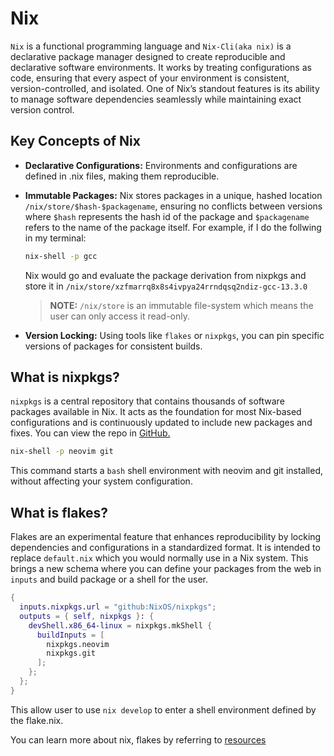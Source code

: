 # Nix
`Nix` is a functional programming language and `Nix-Cli(aka nix)` is a declarative package manager designed to create reproducible and declarative software environments. It works by treating configurations as code, ensuring that every aspect of your environment is consistent, version-controlled, and isolated. One of Nix’s standout features is its ability to manage software dependencies seamlessly while maintaining exact version control.

## Key Concepts of Nix

- **Declarative Configurations:** Environments and configurations are defined in .nix files, making them reproducible.

- **Immutable Packages:** Nix stores packages in a unique, hashed location `/nix/store/$hash-$packagename`, ensuring no conflicts between versions where `$hash` represents the hash id of the package and `$packagename` refers to the name of the package itself. For example, if I do the follwing in my terminal:
    ```bash
    nix-shell -p gcc
    ```
    Nix would go and evaluate the package derivation from nixpkgs and store it in `/nix/store/xzfmarrq8x8s4ivpya24rrndqsq2ndiz-gcc-13.3.0`
    > __NOTE:__ `/nix/store` is an immutable file-system which means the user can only access it read-only.

- **Version Locking:** Using tools like `flakes` or `nixpkgs`, you can pin specific versions of packages for consistent builds.

## What is nixpkgs?
`nixpkgs` is a central repository that contains thousands of software packages available in Nix. It acts as the foundation for most Nix-based configurations and is continuously updated to include new packages and fixes. You can view the repo in [GitHub.](https://github.com/NixOS/nixpkgs)

```bash
nix-shell -p neovim git
```
This command starts a `bash` shell environment with neovim and git installed, without affecting your system configuration.

## What is flakes?
Flakes are an experimental feature that enhances reproducibility by locking dependencies and configurations in a standardized format. It is intended to replace `default.nix` which you would normally use in a Nix system. This brings a new schema where you can define your packages from the web in `inputs` and build package or a shell for the user.
```nix
{
  inputs.nixpkgs.url = "github:NixOS/nixpkgs";
  outputs = { self, nixpkgs }: {
    devShell.x86_64-linux = nixpkgs.mkShell {
      buildInputs = [
        nixpkgs.neovim
        nixpkgs.git
      ];
    };
  };
}
```
This allow user to use `nix develop` to enter a shell environment defined by the flake.nix.

You can learn more about nix, flakes by referring to [resources](./references.md#nix)
